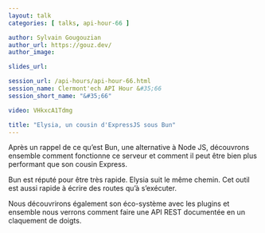 ```yaml
---
layout: talk
categories: [ talks, api-hour-66 ]

author: Sylvain Gougouzian
author_url: https://gouz.dev/
author_image:

slides_url:

session_url: /api-hours/api-hour-66.html
session_name: Clermont'ech API Hour &#35;66
session_short_name: "&#35;66"

video: VHkxcA1Tdmg

title: "Elysia, un cousin d'ExpressJS sous Bun"
---
```


Après un rappel de ce qu’est Bun, une alternative à Node JS, découvrons ensemble comment fonctionne ce serveur et comment il peut être bien plus
performant que son cousin Express.

Bun est réputé pour être très rapide. Elysia suit le même chemin. Cet outil est aussi rapide à écrire des routes qu’à s’exécuter.

Nous découvrirons également son éco-système avec les plugins et ensemble nous verrons comment faire une API REST documentée en un claquement de
doigts.

